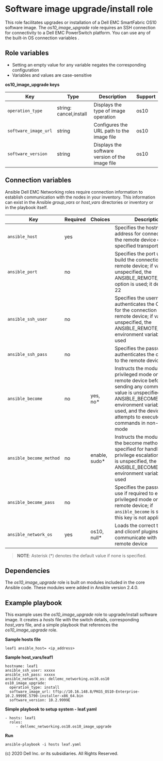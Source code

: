 Software image upgrade/install role
===================================

This role facilitates upgrades or installation of a Dell EMC SmartFabric OS10 software image. The *os10_image_upgrade* role requires an SSH connection for connectivity to a Dell EMC PowerSwitch platform. You can use any of the built-in OS connection variables .

Role variables
--------------

- Setting an empty value for any variable negates the corresponding configuration
- Variables and values are case-sensitive

**os10_image_upgrade keys**

| Key        | Type                      | Description                                             | Support               |
|------------|---------------------------|---------------------------------------------------------|-----------------------|
| ``operation_type``   | string: cancel,install | Displays the type of image operation | os10 |
| ``software_image_url`` | string          | Configures the URL path to the image file | os10 |
| ``software_version`` | string         | Displays the software version of the image file | os10 |
                                                                                                      
Connection variables
--------------------

Ansible Dell EMC Networking roles require connection information to establish communication with the nodes in your inventory. This information can exist in the Ansible *group_vars* or *host_vars* directories or inventory or in the playbook itself.

| Key         | Required | Choices    | Description                                         |
|-------------|----------|------------|-----------------------------------------------------|
| ``ansible_host`` | yes      |            | Specifies the hostname or address for connecting to the remote device over the specified transport |
| ``ansible_port`` | no       |            | Specifies the port used to build the connection to the remote device; if value is unspecified, the ANSIBLE_REMOTE_PORT option is used; it defaults to 22 |
| ``ansible_ssh_user`` | no       |            | Specifies the username that authenticates the CLI login for the connection to the remote device; if value is unspecified, the ANSIBLE_REMOTE_USER environment variable value is used  |
| ``ansible_ssh_pass`` | no       |            | Specifies the password that authenticates the connection to the remote device |
| ``ansible_become`` | no       | yes, no\*   | Instructs the module to enter privileged mode on the remote device before sending any commands; if value is unspecified, the ANSIBLE_BECOME environment variable value is used, and the device attempts to execute all commands in non-privileged mode |
| ``ansible_become_method`` | no       | enable, sudo\*   | Instructs the module to allow the become method to be specified for handling privilege escalation; if value is unspecified, the ANSIBLE_BECOME_METHOD environment variable value is used |
| ``ansible_become_pass`` | no       |            | Specifies the password to use if required to enter privileged mode on the remote device; if ``ansible_become`` is set to no this key is not applicable |
| ``ansible_network_os`` | yes      | os10, null\*  | Loads the correct terminal and cliconf plugins to communicate with the remote device |

> **NOTE**: Asterisk (\*) denotes the default value if none is specified.

Dependencies
------------

The *os10_image_upgrade* role is built on modules included in the core Ansible code. These modules were added in Ansible version 2.4.0.

Example playbook
----------------

This example uses the *os10_image_upgrade* role to upgrade/install software image. It creates a *hosts* file with the switch details, corresponding *host_vars* file, and a simple playbook that references the *os10_image_upgrade* role.

**Sample hosts file**

    leaf1 ansible_host= <ip_address> 

**Sample host_vars/leaf1**

    hostname: leaf1
    ansible_ssh_user: xxxxx
    ansible_ssh_pass: xxxxx
    ansible_network_os: dellemc_networking.os10.os10
    os10_image_upgrade:
      operation_type: install
      software_image_url: tftp://10.16.148.8/PKGS_OS10-Enterprise-10.2.9999E.5790-installer-x86_64.bin
      software_version: 10.2.9999E

**Simple playbook to setup system - leaf.yaml**

    - hosts: leaf1
      roles:
         - dellemc_networking.os10.os10_image_upgrade
                
**Run**

    ansible-playbook -i hosts leaf.yaml

(c) 2020 Dell Inc. or its subsidiaries. All Rights Reserved.

